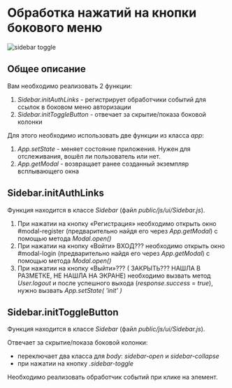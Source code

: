 # Обработка нажатий на кнопки бокового меню

![sidebar toggle](../img/sidebar-menu.png)

## Общее описание

Вам необходимо реализовать 2 функции:

1. *Sidebar.initAuthLinks* - регистрирует обработчики событий для
ссылок в боковом меню авторизации 
2. *Sidebar.initToggleButton* - отвечает за скрытие/показа боковой колонки 

Для этого необходимо использовать две функции из класса *app*:
1. *App.setState* - меняет состояние приложения. Нужен для отслеживания,
вошёл ли пользователь или нет.
2. *App.getModal* - возвращает ранее созданный экземпляр всплывающего окна

## Sidebar.initAuthLinks

Функция находится в классе *Sidebar* (файл *public/js/ui/Sidebar.js*).

1. При нажатии на кнопку «Регистрация» необходимо открыть окно #modal-register
(предварительно найдя его через *App.getModal*)
с помощью метода *Modal.open()*
2. При нажатии на кнопку «Войти» ВХОД??? необходимо открыть окно #modal-login 
(предварительно найдя его через *App.getModal*)
с помощью метода *Modal.open()*
3. При нажатии на кнопку «Выйти»??? ( ЗАКРЫТЬ??? НАШЛА В РАЗМЕТКЕ, НЕ НАШЛА НА ЭКРАНЕ) необходимо вызвать метод *User.logout*
и после успешного выхода (*response.success* = *true*), нужно вызвать
*App.setState( 'init' )*

## Sidebar.initToggleButton

Функция находится в классе *Sidebar* (файл *public/js/ui/Sidebar.js*).

 Отвечает за скрытие/показа боковой колонки:
   * переключает два класса для *body*: *sidebar-open* и *sidebar-collapse*
   * при нажатии на кнопку *.sidebar-toggle*
   
 Необходимо реализовать обработчик событий при клике на элемент.


